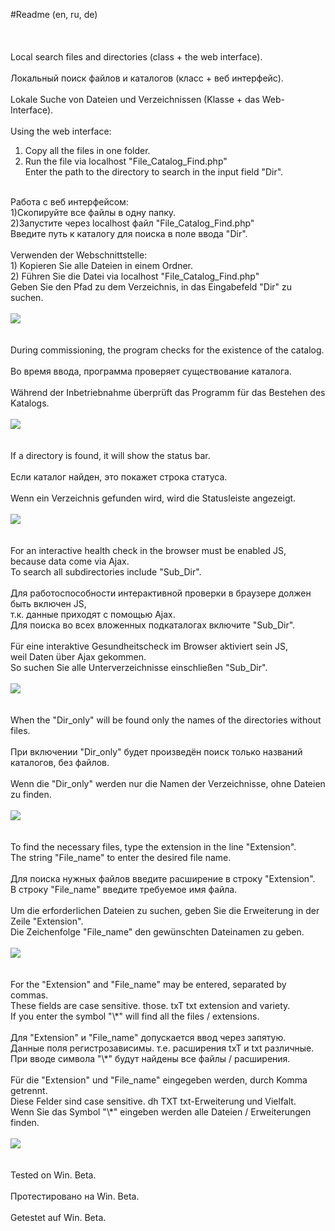#Readme (en, ru, de)<br />
<br />
<br />
<br />
Local search files and directories (class + the web interface).<br />
<br />
Локальный поиск файлов и каталогов (класс + веб интерфейс).<br />
<br />
Lokale Suche von Dateien und Verzeichnissen (Klasse + das Web-Interface).<br />
<br />
Using the web interface:<br />
1) Copy all the files in one folder.<br />
2) Run the file via localhost "File_Catalog_Find.php"<br />
Enter the path to the directory to search in the input field "Dir".<br />
<br />
Работа с веб интерфейсом:<br />
1)Скопируйте все файлы в одну папку.<br />
2)Запустите через localhost файл "File_Catalog_Find.php"<br />
Введите путь к каталогу для поиска в поле ввода "Dir".<br />
<br />
Verwenden der Webschnittstelle:<br />
1) Kopieren Sie alle Dateien in einem Ordner.<br />
2) Führen Sie die Datei via localhost "File_Catalog_Find.php"<br />
Geben Sie den Pfad zu dem Verzeichnis, in das Eingabefeld "Dir" zu suchen.<br />
<br />
<img src="https://3.downloader.disk.yandex.ua/disk/c0445bcd95b0e0038ded8d942e006a8e1af8b71bd4002d5a85d46785e4739cd3/570cf386/JauMWNRpDCG1egpOirgd4iFBHbNcS19XkizJw0AWzH7u5Z40NZtdb_DpecrkpfIIRWpND7boYJ4r5b6S5Ky0MQ%3D%3D?uid=0&filename=1.png&disposition=inline&hash=&limit=0&content_type=image%2Fpng&fsize=9390&hid=dc62c95ece580f56c0df97decb2c0dbb&media_type=image&tknv=v2&etag=9f6652df4c9a0bc131d2b6cafc483686" /><br />
<br />
<br />
During commissioning, the program checks for the existence of the catalog.<br />
<br />
Во время ввода, программа проверяет существование каталога.<br />
<br />
Während der Inbetriebnahme überprüft das Programm für das Bestehen des Katalogs.<br />
<br />
<img src="https://3.downloader.disk.yandex.ua/disk/372b163a062150fb34e7e006035a013e01299c84f29313f1fbb286f1b5a8b0b2/570cf3b1/lAPJgmkp9qCbGWskys8XgbvDHOgT5MQBzJFn_OGA7TyASJC5TiewMCu0BK4XGmRbgazxqCJyZb3Bv6K4z_waaA%3D%3D?uid=0&filename=2.png&disposition=inline&hash=&limit=0&content_type=image%2Fpng&fsize=8248&hid=3056d9c7f016db3254e6f87240308953&media_type=image&tknv=v2&etag=af51afe063bcc087c5408953379de37c" /><br />
<br />
<br />
If a directory is found, it will show the status bar.<br />
<br />
Если каталог найден, это покажет строка статуса.<br />
<br />
Wenn ein Verzeichnis gefunden wird, wird die Statusleiste angezeigt.<br />
<br />
<img src="https://1.downloader.disk.yandex.ua/preview/a5bbece83ec7631e25ade739bd0a045dbd449c5cb1f5f8eb5f0e01f4457981fd/inf/3qreOTN8mr7jifiK1tf9I_TtpsFEfrfXa8Ez7V6A2_nn6gGEp_rn54VGHqzjdJXY3PYKZmUSzieDpUbLdlT03w%3D%3D?uid=0&filename=3.png&disposition=inline&hash=&limit=0&content_type=image%2Fpng&tknv=v2&size=1163x679" /><br />
<br />
<br />
For an interactive health check in the browser must be enabled JS,<br />
because data come via Ajax.<br />
To search all subdirectories include "Sub_Dir".<br />
<br />
Для работоспособности интерактивной проверки в браузере должен быть включен JS,<br />
т.к. данные приходят с помощью Ajax.<br />
Для поиска во всех вложенных подкаталогах включите "Sub_Dir".<br />
<br />
Für eine interaktive Gesundheitscheck im Browser aktiviert sein JS,<br />
weil Daten über Ajax gekommen.<br />
So suchen Sie alle Unterverzeichnisse einschließen "Sub_Dir".<br />
<br />
<img src="https://3.downloader.disk.yandex.ua/disk/f9c5d4d62f39fa9df74717573dad3c9fea6e0f09724fa3ee0f256e3ff80cc312/570cf3dd/5fSJqWHFwBKBaiurS4_yHgNcKsovTSUSeB8GLbX_QH-K0KERpuVaQOEGbOayVdXTUYxwg8g5OQ0AJ95ZYmystQ%3D%3D?uid=0&filename=4.png&disposition=inline&hash=&limit=0&content_type=image%2Fpng&fsize=8371&hid=9103c61517af80cd04278959c5fe0774&media_type=image&tknv=v2&etag=7b73cd8ba53e7baa3d28cd90c4d2164b" /><br />
<br />
<br />
When the "Dir_only" will be found only the names of the directories without files.<br />
<br />
При включении "Dir_only" будет произведён поиск только названий каталогов, без файлов.<br />
<br />
Wenn die "Dir_only" werden nur die Namen der Verzeichnisse, ohne Dateien zu finden.<br />
<br />
<img src="https://1.downloader.disk.yandex.ua/disk/a7a74a5c25be3f82c86a36355e74cabeea541b4d9a170986f0ad10c3f1839fa9/570cf3ee/3qreOTN8mr7jifiK1tf9I07gkET44iyMtmswVJ412eUi9Y0AskgwknRNZTj9ubyiIHy4NS2xJNcPfl7XBvRt9w%3D%3D?uid=0&filename=5.png&disposition=inline&hash=&limit=0&content_type=image%2Fpng&fsize=12785&hid=b7f8d55d6f7f0fc4a97e1e2699b477e0&media_type=image&tknv=v2&etag=4d7131f35341ffd95efc2aee75758028" /><br />
<br />
<br />
To find the necessary files, type the extension in the line "Extension".<br />
The string "File_name" to enter the desired file name.<br />
<br />
Для поиска нужных файлов введите расширение в строку "Extension".<br />
В строку "File_name" введите требуемое имя файла.<br />
<br />
Um die erforderlichen Dateien zu suchen, geben Sie die Erweiterung in der Zeile "Extension".<br />
Die Zeichenfolge "File_name" den gewünschten Dateinamen zu geben.<br />
<br />
<img src="https://2.downloader.disk.yandex.ua/disk/c93c50917bb90fe7314e8b5b115cbffcd0a65863777f3c84b7467da68ecca2f0/570cf401/57NRr9e6-NJMpGN1pmuO_9H_nccwlAEF2N_nDCCWRx99Vq4HM1XZxvg0KA9Qj6QxDT0Pa8hRLFfon9kfpy-e3g%3D%3D?uid=0&filename=6.png&disposition=inline&hash=&limit=0&content_type=image%2Fpng&fsize=11441&hid=e71f5ff34058c4f7027be455e862c9df&media_type=image&tknv=v2&etag=4f79b88c10b7546d5134b3416f5c8d8e" /><br />
<br />
<br />
For the "Extension" and "File_name" may be entered, separated by commas.<br />
These fields are case sensitive. those. txT txt extension and variety.<br />
If you enter the symbol "\*" will find all the files / extensions.<br />
<br />
Для "Extension" и "File_name" допускается ввод через запятую.<br />
Данные поля регистрозависимы. т.е. расширения txT и txt различные.<br />
При вводе символа "\*" будут найдены все файлы / расширения.<br />
<br />
Für die "Extension" und "File_name" eingegeben werden, durch Komma getrennt.<br />
Diese Felder sind case sensitive. dh TXT txt-Erweiterung und Vielfalt.<br />
Wenn Sie das Symbol "\*" eingeben werden alle Dateien / Erweiterungen finden.<br />
<br />
<img src="https://4.downloader.disk.yandex.ua/disk/b9eb579fc867aae48ffa111faeb795e672b0f5d06a13037439479e5e4d3ebc3b/570cf410/DTgYuVM0175gBSQQJT5aELSdNCNtiKtdxuz5mx3mJGeIa9_5ipEfLZY3E9DqxMyLebbCkRsf7iNUVgmQqp8Dow%3D%3D?uid=0&filename=7.png&disposition=inline&hash=&limit=0&content_type=image%2Fpng&fsize=16459&hid=54906e18aae99ce6df30e0b8a13a26e9&media_type=image&tknv=v2&etag=a3f572d792a16d5faaffd396dfcf951b" /><br />
<br />
<br />
Tested on Win. Beta.<br />
<br />
Протестировано на Win. Beta.<br />
<br />
Getestet auf Win. Beta.<br />
<br />
<br />
<br />
<br />
<br />
